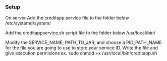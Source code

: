 ### Setup

On server
Add the creditapp.service file to the folder below
/etc/systemd/system/ 

Add the creditappservice.sh script file to the folder below
 /usr/local/bin/ 
 
 Modify the SERVICE_NAME, PATH_TO_JAR, and choose a PID_PATH_NAME for the file you are going to use to store your service ID.
 Write the file and give execution permisions ex. sudo chmod +x /usr/local/bin/creditapp.sh